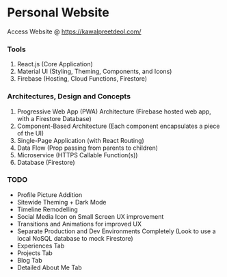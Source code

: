 # Personal Website
Access Website @ https://kawalpreetdeol.com/

### Tools
1. React.js (Core Application)
2. Material UI (Styling, Theming, Components, and Icons)
3. Firebase (Hosting, Cloud Functions, Firestore)

### Architectures, Design and Concepts
1. Progressive Web App (PWA) Architecture (Firebase hosted web app, with a Firestore Database)
2. Component-Based Architecture (Each component encapsulates a piece of the UI)
3. Single-Page Application (with React Routing)
4. Data Flow (Prop passing from parents to children)
5. Microservice (HTTPS Callable Function(s))
6. Database (Firestore)

### TODO
- Profile Picture Addition
- Sitewide Theming + Dark Mode
- Timeline Remodelling
- Social Media Icon on Small Screen UX improvement
- Transitions and Animations for improved UX
- Separate Production and Dev Environments Completely (Look to use a local NoSQL database to mock Firestore)
- Experiences Tab
- Projects Tab
- Blog Tab
- Detailed About Me Tab
